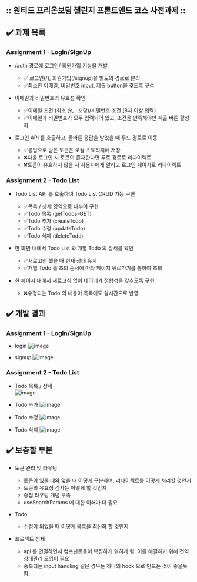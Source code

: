 ## :: 원티드 프리온보딩 챌린지 프론트엔드 코스 사전과제 ::

## ✔️ 과제 목록

### Assignment 1 - Login/SignUp

- /auth 경로에 로그인/ 회원가입 기능을 개발

  - ✅ 로그인(/), 회원가입(/signup)을 별도의 경로로 분리
  - ✅최소한 이메일, 비밀번호 input, 제출 button을 갖도록 구성

- 이메일과 비밀번호의 유효성 확인

  - ✅이메일 조건 (최소 @, . 포함)/비밀번호 조건 (8자 이상 입력)
  - ✅이메일과 비밀번호가 모두 입력되어 있고, 조건을 만족해야만 제출 버튼 활성화

- 로그인 API 를 호출하고, 올바른 응답을 받았을 때 루드 경로로 이동
  - ✅응답으로 받은 토큰은 로컬 스토리지에 저장
  - ❌다음 로그인 시 토큰이 존재한다면 루트 경로로 리다이렉트
  - ❌토큰이 유효하지 않을 시 사용자에게 알리고 로그인 페이지로 리다이렉트

### Assignment 2 - Todo List

- Todo List API 를 호출하여 Todo List CRUD 기능 구현

  - ✅목록 / 상세 영역으로 나누어 구현
  - ✅Todo 목록 (getTodos-GET)
  - ✅Todo 추가 (createTodo)
  - ✅Todo 수정 (updateTodo)
  - ✅Todo 삭제 (deleteTodo)

- 한 화면 내에서 Todo List 와 개별 Todo 의 상세를 확인

  - ✅새로고침 했을 때 현재 상태 유지
  - ✅개별 Todo 를 조회 순서에 따라 페이지 뒤로가기를 통하여 조회

- 한 페이지 내에서 새로고침 없이 데이터가 정합성을 갖추도록 구현
  - ❌수정되는 Todo 의 내용이 목록에도 실시간으로 반영

## ✔️ 개발 결과

### Assignment 1 - Login/SignUp

- login
  ![image](https://user-images.githubusercontent.com/64029753/183293881-51a05edb-e20f-47b8-8e52-3b2e6156f983.png)

- signup
  ![image](https://user-images.githubusercontent.com/64029753/183293900-ff8c4514-d30d-402a-ac53-b4dfabea83f7.png)

### Assignment 2 - Todo List

- Todo 목록 / 상세  
  ![image](https://user-images.githubusercontent.com/64029753/183293921-de681039-803e-4028-b5c3-8e184e4e6504.png)

- Todo 추가
  ![image](https://user-images.githubusercontent.com/64029753/183293980-dab404f5-d146-4e87-ac03-e3fb87e5f10e.png)

- Todo 수정
  ![image](https://user-images.githubusercontent.com/64029753/183294096-1c4c28e7-d5f7-4139-a4c7-88c06d4dd2b7.png)

- Todo 삭제
  ![image](https://user-images.githubusercontent.com/64029753/183294221-ecbd91d5-56f1-4d69-874f-6e71c1ff9cdb.png)

## ✔️ 보충할 부분

- 토큰 관리 및 라우팅

  - 토큰이 있을 때와 없을 때 어떻게 구분하며, 리다이렉트를 어떻게 처리할 것인지
  - 토큰의 유효성 검사는 어떻게 할 것인지
  - 중첩 라우팅 개념 부족
  - useSearchParams 에 대한 이해가 더 필요

- Todo

  - 수정이 되었을 때 어떻게 목록을 최신화 할 것인지

- 프로젝트 전체
  - api 를 연결하면서 컴포넌트들이 복잡하게 얽히게 됨. 이를 해결하기 위해 전역 상태관리 도입이 필요
  - 중복되는 input handling 같은 경우는 하나의 hook 으로 만드는 것이 좋을듯함
